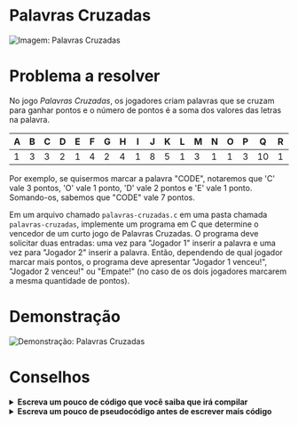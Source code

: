 # Palavras Cruzadas
![Imagem: Palavras Cruzadas](https://github.com/user-attachments/assets/417e5148-543a-4719-b065-472a71f11f47)

# Problema a resolver
No jogo *Palavras Cruzadas*, os jogadores criam palavras que se cruzam para ganhar pontos e o número de pontos é a soma dos valores das letras na palavra.

|A|B|C|D|E|F|G|H|I|J|K|L|M|N|O|P|Q |R|S|T|U|V|W|X|Y|Z |
|-|-|-|-|-|-|-|-|-|-|-|-|-|-|-|-|--|-|-|-|-|-|-|-|-|--|
|1|3|3|2|1|4|2|4|1|8|5|1|3|1|1|3|10|1|1|1|1|4|4|8|4|10|

Por exemplo, se quisermos marcar a palavra "CODE", notaremos que 'C' vale 3 pontos, 'O' vale 1 ponto, 'D' vale 2 pontos e 'E' vale 1 ponto. Somando-os, sabemos que "CODE" vale 7 pontos.

Em um arquivo chamado `palavras-cruzadas.c` em uma pasta chamada `palavras-cruzadas`, implemente um programa em C que determine o vencedor de um curto jogo de Palavras Cruzadas. O programa deve solicitar duas entradas: uma vez para "Jogador 1" inserir a palavra e uma vez para "Jogador 2" inserir a palavra. Então, dependendo de qual jogador marcar mais pontos, o programa deve apresentar "Jogador 1 venceu!", "Jogador 2 venceu!" ou "Empate!" (no caso de os dois jogadores marcarem a mesma quantidade de pontos).

# Demonstração
![Demonstração: Palavras Cruzadas](https://github.com/user-attachments/assets/13c9ca02-21a6-431f-b4dc-1f4dd50edf1e)

# Conselhos
<details>
       <summary><strong>Escreva um pouco de código que você saiba que irá compilar</strong></summary>
       Mesmo que o programa não faça nada, ele deverá pelo menos ser compilado com <code>make</code>!
       
```c
#include <ctype.h>
#include <cs50.h>
#include <stdio.h>
#include <string.h>

int main(void)
{

}
```

Note que desta vez está incluindo algumas bibliotecas que irão lhe dar acesso à funções que poderão te ajudar a resolver o problema.
</details>

<details>
       <summary><strong>Escreva um pouco de pseudocódigo antes de escrever mais código</strong></summary>

Se não souber como resolver o problema só, quebre-o em problemas menores que você provavelmente poderia resolver primeiro. Por exemplo, esse problema, na verdade, é um punhado de problemas menores:
       
       1. Pergunte duas palavras ao usuário
       2. Compute a pontuação de cada palavra
       2. Apresente o vencedor no Terminal
       
Então escreva um pouco de pseudocódigo como comentário para que você se lembre de fazer exatamente aquilo:

```c
#include <ctype.h>
#include <cs50.h>
#include <stdio.h>
#include <string.h>

int main(void)
{
    // Pergunte duas palavras ao usuário

    // Compute a pontuação de cada palavra

    // Apresente o vencedor no Terminal
}
```
</details>
